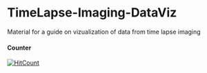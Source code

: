 # TimeLapse-Imaging-DataViz
 Material for a guide on vizualization of data from time lapse imaging

#### Counter
[![HitCount](http://hits.dwyl.com/JoachimGoedhart/TimeLapse-Imaging-DataViz.svg)](http://hits.dwyl.com/JoachimGoedhart/TimeLapse-Imaging-DataViz)
